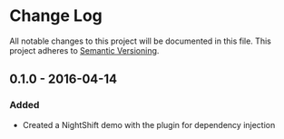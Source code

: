 # Change Log
All notable changes to this project will be documented in this file. This project adheres to [Semantic Versioning](http.semver.org).

## 0.1.0 - 2016-04-14
### Added
- Created a NightShift demo with the plugin for dependency injection